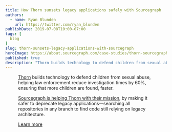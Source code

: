 ```yaml
---
title: How Thorn sunsets legacy applications safely with Sourcegraph
authors:
  - name: Ryan Blunden
    url: https://twitter.com/ryan_blunden
publishDate: 2019-07-08T10:00-07:00
tags: [
  blog
]
slug: thorn-sunsets-legacy-applications-with-sourcegraph
heroImage: https://about.sourcegraph.com/case-studies/thorn-sourcegraph-case-study.png
published: true
description: "Thorn builds technology to defend children from sexual abuse, helping law enforcement reduce investigation times by 60%, ensuring that more children are found, faster. Sourcegraph is helping Thorn with their mission, by making it safer to deprecate legacy applications—searching all repositories in any branch to find code still relying on legacy architecture."
---
```


<Figure 
  src="/case-studies/thorn-sourcegraph-case-study-og-embed.jpg" 
  alt="Sourcegraph helped Thorn deprecate legacy code safely"
/>

[Thorn](https://www.thorn.org/) builds technology to defend children from sexual abuse, helping law enforcement reduce investigation times by 60%, ensuring that more children are found, faster.

[Sourcegraph is helping Thorn with their mission](/case-studies/we-are-thorn), by making it safer to deprecate legacy applications—searching all repositories in any branch to find code still relying on legacy architecture.

<div className="align-items-center justify-content-center d-flex">
  <a href="/case-studies/we-are-thorn" className="btn btn-primary mt-4">Learn more</a>
</div>
